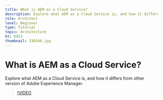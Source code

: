 ```yaml
---
title: What is AEM as a Cloud Service?
description: Explore what AEM as a Cloud Service is, and how it differs from other version of Adobe Experience Manager.
role: Architect
level: Beginner
type: Tutorial
topic: Architecture
kt: 6923
thumbnail: 330546.jpg
---
```


# What is AEM as a Cloud Service?

Explore what AEM as a Cloud Service is, and how it differs from other version of Adobe Experience Manager.

>[!VIDEO](https://video.tv.adobe.com/v/330546/?quality=12&learn=on)
